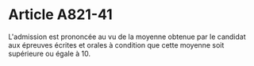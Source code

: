 # Article A821-41

L'admission est prononcée au vu de la moyenne obtenue par le candidat aux épreuves écrites et orales à condition que cette moyenne soit supérieure ou égale à 10.
